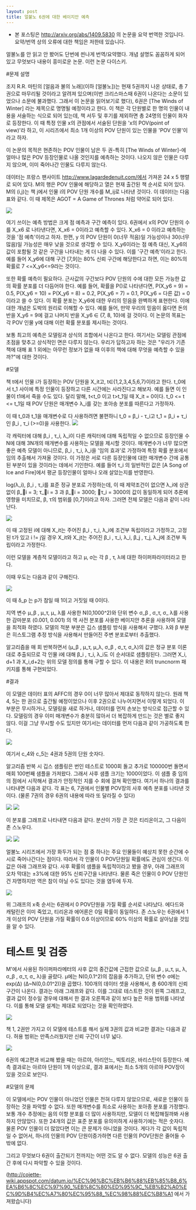 ```yaml
---
layout: post
title: 얼불노 6권에 대한 베이지안 예측 
---
```



* 본 포스팅은 http://arxiv.org/abs/1409.5830 의 논문을 요약 번역한 것입니다. 요약/번역 상의 오류에 대한 책임은 저한테 있습니다.

얼불노를 안 읽고 안 봤어도 단번에 씐나게 번역/요약했다. 개념 설명도 꼼꼼하게 되어 있고 무엇보다 내용이 흥미로운 논문. 이런 논문 다이스키. 

#문제 설명

조지 R.R. 마틴의 [얼음과 불의 노래](이하 [얼불노])는 현재 5권까지 나온 상태로, 총 7권으로 마무리될 것이라고 알려져 있으며(이번 크리스마스때 6권이 나온다는 소문이 있었으나 소문에 불과했다. 그래서 이 논문을 읽어보기로 했다), 6권은 [The Winds of Winter] 라는 제목으로 명명될 예정이라고 한다.  이 책은 각 단원별로 한 명의 인물이 내용을 서술하는 식으로 되어 있는데, 책 서두 및 후기를 제외하면 총 24명의 인물이 화자로 등장한다. 이 때  특정 인물 x의 관점에서 서술된 단원을  'x의 POV(point of view)'라 하고, 이 시리즈에서 최소 1개 이상의 POV 단원이 있는 인물을 'POV 인물'이라고 하자.

이 논문의 목적은 현존하는 POV 인물이 남은 두 권-특히 [The Winds of Winter]-에 얼마나 많은 POV 등장인물로 나올 것인지를 예측하는 것이다.  나오지 않은 인물은 다루지 않으며, 이미 죽어나간 인물도 다루지 않는다.

데이터는 프랑스 팬사이트 http://www.lagardedenuit.com/에서 가져온 24 x 5 행렬로 되어 있다. M의 행은 POV 인물에 해당하고 열은 현재 출간된 책 순서로 되어 있다. M의 (i,j)는 책 j에서 인물 i의 POV 단원 개수를 M\_ij로 나타낸 것이다. 이 데이터는 다음 표와 같다.  이 때 제목은 AGOT = A Game of Thrones 처럼 약어로 되어 있다.

![](http://datum.io/wp-content/uploads/2014/12/table1-268x300.jpg)

여기 쓰이는 예측 방법은 크게 점 예측과 구간 예측이 있다.  6권에서 x의 POV 단원의 수를 X_x6 로 나타낸다면, X_x6 = 0이라고 예측할 수 있다.  X\_x6 = 0 이라고 예측하는 것을 '점 예측'이라고 하자. 한편, y 의 POV 단원이 0(너무 적음)일 가능성이나 30(너무 많음)일 가능성은 매우 낮을 것으로 생각할 수 있다. X_y6이라는 점 예측 대신, X_y6의 값이 포함될 것 같은 구간을 나타내는 게 더 나을 수 있다. 이를 '구간 예측'이라고 한다. 예를 들어 X\_y6에 대해 구간 [7,9]는 80% 신뢰 구간에 해당한다고 하면, 이는  80%의 확률로 7 <=X_y6<=9라는 것이다.

또한 확률 예측이 필요하다. 근사값의 구간보다 POV 단원의 수에 대한 모든 가능한 값의 확률 분포를 더 다듬어야 한다. 예를 들어, 확률을 P()로 나타낸다면, P(X\_y6 = 9) = 0.5, P(X\_y6 = 10) = P(X\_y6 = 8) = 0.2, P(X\_y6 = 7) = 0.1, P(X\_y6 = 다른 값) = 0이라고 쓸 수 있다. 이 확률 분포는 X\_y6에 대한 우리의 믿음을 완벽하게 표현한다. 이에 대한 개념은 도박의 원리로 이해할 수 있다. 예를 들어, 만약 우리의 믿음이 옳다면 돈의 반을 X\_y6  = 9에 걸고 나머지 반을 X\_y6 ∈ {7, 8, 10}에 걸 것이다. 이 논문의 목표는 각 POV 인물 y에 대해 이런 확률 분포를 제시하는 것이다.

보통 최고의 예측은 모델링과 상식의 조합에서 나온다고 한다. 여기서는 모델링 관점에 초점을 맞추고 상식적인 면은 다루지 않는다. 우리가 답하고자 하는 것은 "우리가 기존 책에 대해 표 1 외에는 아무런 정보가 없을 때 이후의 책에 대해 무엇을 예측할 수 있을까?"에 대한 것이다.

#모델

책 t에서 인물 i가 등장하는 POV 단원을 X\_it고,  t∈{1,2,3,4,5,6,7}이라고 한다. t\_0에서 t\_1 사이에 특정 인물이 등장하고 다른 시간에는 사라진다고 해보자. 예를 들면 이 인물이 t1에서 죽을 수도 있다. 달리 말해, t<t_0 이고 t>t_1일 때 X_it = 0이다. t_0 <= t <= t_1일 때 POV 단원은 매개변수 λ_i를 갖는 포아송 분포를 따른다고 가정하자.

이 때 t_0과 t_1을 매개변수로 다 사용하려면 불편하니 t_0 = β_i - τ_i고 t_1 = β_i + τ_i인 β_i , τ_i (>=0)을 사용한다.
![](http://datum.io/wp-content/uploads/2014/12/cal1.jpg)


각 캐릭터에 대해 β_i , τ_i,  λ\_i이 다른 캐릭터에 대해 독립적일 수 없으므로 등장인물 수 N에 대해 3N개의  매개변수를 사용하는 모델을 제시할 것이다. 매개변수가 너무 많으면 좋은 예측 모델이 아니므로,  β_i , τ_i,  λ\_i을 '임의 효과'로 가정하여 특정 확률 분포에서 임의 추출해서 가져올 것이다. 이 가정은 서로 다른 등장인물에 대한 매개변수 간에 공통된 부분이 있을 것이라는 데에서 기인한다. 예를 들어 τ\_i 의 일반적인 값은 [A Song of Ice and Fire]에서 평균 등장인물이 얼마나 오래 살았는지를 반영한다.

log(λ_i), β_i , τ\_i를 표준 정규 분포로 가정하는데, 이 때 제약조건이 없으면 λ\_i에 상관없이 β_i = 3; τ_i = 3 과 β_i = 3000; τ\_i = 3000의 값이 동일하게 되어 추론에 영향을 미치므로, β, τ의 범위를 [0,7]이라고 하자. 그러면 전체 모델은 다음과 같이 나타난다.

![](http://datum.io/wp-content/uploads/2014/12/cal2.jpg)

이 때 고정된 i에 대해 X_it는 주어진 β_i , τ_i,  λ_i에 조건부 독립이라고 가정하고, 고정된 t가 있고  i != j일 경우 X_it와 X_jt는 주어진 β_i , τ_i,  λ_i, β_j , τ_j,  λ_j에 조건부 독립이라고 가정한다.

이런 모델을 계층적 모델이라고 하고 μ, σ는 각   β , τ,  λ에 대한 하이퍼파라미터라고 한다.

이때 우도는 다음과 같이 구해진다.

![](http://datum.io/wp-content/uploads/2014/12/cal3.jpg)

이 때 δ_p 는 p가 참일 때 1이고 거짓일 때 0이다.

지역 변수  μ_β ,  μ_τ,  μ_ λ를 사용한 N(0,1000^2)와 단위 변수 σ_β ,  σ_τ,  σ_ λ를 사용한 감마분포 (0.001, 0.001) 의 역 사전 분포를 사용한 베이지안 추론을 사용하여 모델을 최적화 하였다.  모델의 적분 부분은 깁스 샘플링 방식을 사용해서 구했다. λ와 β 부분은 히스토그램 추정 방식을 사용해서 만들어진 주변 분포로부터 추출했다.

알고리즘을 매 회 반복하면서 (μ\_β ,  μ\_τ,  μ\_λ, σ\_β ,  σ\_τ,  σ\_λ)의 값은 정규 분포 이론대로 추출되므로 각 인물 i에 대해 β_i , τ_i,  λ\_i도 이 순서대로 샘플링된다. 그러면 X_i, d+1 과 X_i,d+2는 위의 모델 정의를 통해 구할 수 있다.  이 내용은  R의 truncnorm 패키지를 통해 구현되었다.

#결과

이 모델은 데이터 표의 AFFC의 경우 0이  너무 많아서 제대로 동작하지 않는다. 원래 책 4, 5는 한 권으로 출간될 예정이었으나 이후 2권으로 나누어지면서 이렇게 되었다. 이 부분은 무시하거나, 모델링을 새로 하거나, 데이터를 먼저 손보는 방식으로 접근할 수 있다. 모델링의 경우 이미 매개변수가 충분히 많아서 더 복잡하게 만드는 것은 별로 좋지 않다. 이걸 그냥 무시할 수도 있지만 여기서는 데이터를 먼저 다음과 같이 가공하도록 한다.

![](http://datum.io/wp-content/uploads/2014/12/cal4.jpg)

여기서 c_4와 c_5는 4권과 5권의 단원 숫자다.

알고리즘 반복 시 깁스 샘플링은 번인 테스트로 1000회 돌고 추가로 100000번 돌면서 매회 100번째 샘플을 가져왔다. 그래서 사후 샘플 크기는 1000이었다. 이 샘플 중 임의의 점에서 시작해서 결과가 안정적인 지를 수 회에 걸쳐 확인했다. 여기서 하나의 결과를 나타내면 다음과 같다.  각 표는 6, 7권에서 인물별 POV장의 사후 예측 분포를 나타낸 것이다. (물론 7권의 경우 6권의 내용에 따라 또 달라질 수 있다)

![](http://datum.io/wp-content/uploads/2014/12/table1.jpg)
![](http://datum.io/wp-content/uploads/2014/12/table2.jpg)

이 분포를 그래프로 나타내면 다음과 같다.  분산이 가장 큰 것은 티리온이고, 그 다음이 존 스노우다. 

![](http://datum.io/wp-content/uploads/2014/12/fig1.jpg)
![](http://datum.io/wp-content/uploads/2014/12/fig2.jpg)

얼불노 시리즈에서 가장 화두가 되는 점 중 하나는 주요 인물들이 예상치 못한 순간에 수시로 죽어나간다는 점이다. 따라서 각 인물이 0 POV단원일 확률에도 관심이 생긴다. 이 값은 아래 그래프와 같다. 사후 확률의 샘플을 독립적이라고 봤을 경우, 아래 그래프의 오차 막대는 ±3%에 대한 95% 신뢰구간을 나타낸다. 물론 죽은 인물이 0 POV 단원인 건 자명하지만 역은 참이 아닐 수도 있다는 것을 염두에 두자.

 
![](http://datum.io/wp-content/uploads/2014/12/fig3.jpg)

 

위 그래프의 x축 순서는 6권에서  0 POV단원을 가질 확률 순서로 나타났다. 에다드와 캐털린은 이미 죽었고, 티리온과 에어론은 0일 확률이 동일하다.  존 스노우는 6권에서 1개 이상의 POV 단원을 가질 확률이 0.6 이상이므로 60% 이상의 확률로 살아남을 것임을 알 수 있다.

# 테스트 및 검증

M'에서 사용된 하이퍼파라메터의 사후 값의 중간값에 근접한 값으로  (μ_β ,  μ_τ,  μ_ λ, σ_β ,  σ_τ,  σ_ λ)을 골랐다. μ에는 N(0,0.1^2)의 잡음을 추가하고, 단위 변수 σ에는 exp(Δ) (Δ~N(0,0.01^2))을 곱했다. 100개의 데이터 셋을 사용해서, 총 600개의 신뢰구간이 나온다. 결과는 아래 그래프와 같다. 이를 그대로 테스트한 것이 왼쪽 그래프고, 결과 값이 정수일 경우에 대해서 한 결과 오른쪽과 같이 보다 높은 허용 범위를 나타냈다.  이를 통해 모델 설계는 제대로 되었다는 것을 확인하였다.

![](http://datum.io/wp-content/uploads/2014/12/fig4.jpg)

책 1, 2권만 가지고 이 모델에 테스트를 해서 실제 3권의 값과 비교한 결과는 다음과 같다. 허용 범위는 만족스러웠지만 신뢰 구간이 너무 넓다.

![](http://datum.io/wp-content/uploads/2014/12/fig5.jpg)

 

6권의 예고편과 비교해 봤을 때는 아르야, 아리안느, 빅토리온, 바리스탄이 등장한다. 예측 결과로는 아르야 단원이 1개 이상으로, 결과 표에서는 최소 5개의 아르야 POV장이 있을 것으로 보인다.

#모델의 문제

이 모델에서는 POV 인물이 아니었던 인물은 전혀 다루지 않았으므로, 새로운 인물이 등장하는 것을 파악할 수 없다. 또한 매개변수를 최소로 사용하는 포아종 분포를 가정했다. 보통 개수 추정에는 음의 이항 분포를 더 많이 사용하지만, 모델이 더 복잡해질까봐 사용하지 안않았다. 또한 24개의 값은 표준 분포를 유의미하게 사용하기에는 적은 숫자다. 물론 POV 인물이 더 많았다면 이는 큰 문제가 아니었을 것이다.  게다가 각 값이 독립적일 수 없어서, 하나의 인물의 POV 단원이증가하면 다른 인물의 POV단원은 줄어들 수밖에 없다.

그리고 무엇보다 6권이 출간되기 전까지는 어떤 것도 알 수 없다. 모델의 성능은 6권 출간 후에 다시 파악할 수 있을 것이다.

(http://cojette-wiki.appspot.com/datum.io/%EC%96%BC%EB%B6%88%EB%85%B8_6%EA%B6%8C%EC%97%90_%EB%8C%80%ED%95%9C_%EB%B2%A0%EC%9D%B4%EC%A7%80%EC%95%88_%EC%98%88%EC%B8%A1 에서 가져왔습니다)

